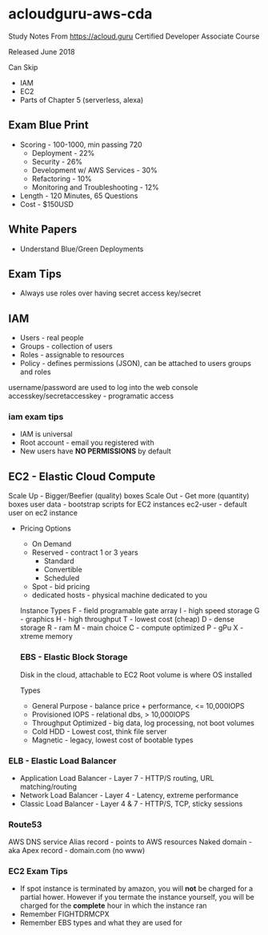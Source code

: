# acloudguru-aws-cda
Study Notes From https://acloud.guru Certified Developer Associate Course

Released June 2018

Can Skip
 - IAM
 - EC2
 - Parts of Chapter 5 (serverless, alexa)
 
## Exam Blue Print
  - Scoring - 100-1000, min passing 720
      - Deployment - 22%
      - Security - 26%
      - Development w/ AWS Services - 30%
      - Refactoring - 10%
      - Monitoring and Troubleshooting - 12%
  - Length - 120 Minutes, 65 Questions
  - Cost - $150USD

## White Papers
  - Understand Blue/Green Deployments
   
## Exam Tips  
  - Always use roles over having secret access key/secret
  
## IAM
  - Users - real people
  - Groups - collection of users
  - Roles - assignable to resources
  - Policy - defines permissions (JSON), can be attached to users groups and roles

username/password are used to log into the web console
accesskey/secretaccesskey - programatic access

### iam exam tips
  - IAM is universal
  - Root account - email you registered with
  - New users have **NO PERMISSIONS** by default
  
## EC2 - Elastic Cloud Compute
Scale Up - Bigger/Beefier (quality) boxes
Scale Out - Get more (quantity) boxes
user data - bootstrap scripts for EC2 instances
ec2-user - default user on ec2 instance

- Pricing Options
  - On Demand
  - Reserved - contract 1 or 3 years
    - Standard
    - Convertible
    - Scheduled
  - Spot - bid pricing
  - dedicated hosts - physical machine dedicated to you
  
  Instance Types
  F - field programable gate array
  I - high speed storage
  G - graphics
  H - high throughput
  T - lowest cost (cheap)
  D - dense storage
  R - ram
  M - main choice
  C - compute optimized
  P - gPu
  X - xtreme memory
  
  ### EBS - Elastic Block Storage
  Disk in the cloud, attachable to EC2
  Root volume is where OS installed
  
  Types
  - General Purpose - balance price + performance, <= 10,000IOPS
  - Provisioned IOPS - relational dbs, > 10,000IOPS
  - Throughput Optimized - big data, log processing, not boot volumes
  - Cold HDD - Lowest cost, think file server
  - Magnetic - legacy, lowest cost of bootable types
  
### ELB - Elastic Load Balancer
 - Application Load Balancer - Layer 7 - HTTP/S routing, URL matching/routing
 - Network Load Balancer - Layer 4 - Latency, extreme performance
 - Classic Load Balancer - Layer 4 & 7 - HTTP/S, TCP, sticky sessions
 
### Route53
AWS DNS service
Alias record - points to AWS resources
Naked domain - aka Apex record - domain.com (no www)
  
  ### EC2 Exam Tips
  - If spot instance is terminated by amazon, you will **not** be charged for a partial hower. However if you termate the instance yourself, you will be charged for the **complete** hour in which the instance ran
  - Remember FIGHTDRMCPX
  - Remember EBS types and what they are used for
  
